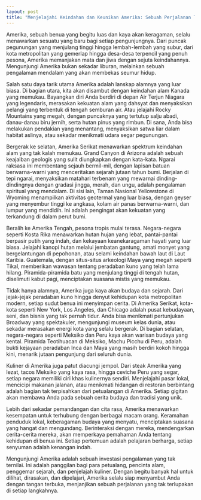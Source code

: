 ```yaml
---
layout: post
title: "Menjelajahi Keindahan dan Keunikan Amerika: Sebuah Perjalanan Tak Terlupakan"
---
```


Amerika, sebuah benua yang begitu luas dan kaya akan keragaman, selalu menawarkan sesuatu yang baru bagi setiap pengunjungnya. Dari puncak pegunungan yang menjulang tinggi hingga lembah-lembah yang subur, dari kota metropolitan yang gemerlap hingga desa-desa terpencil yang penuh pesona, Amerika memanjakan mata dan jiwa dengan sejuta keindahannya. Mengunjungi Amerika bukan sekadar liburan, melainkan sebuah pengalaman mendalam yang akan membekas seumur hidup.

Salah satu daya tarik utama Amerika adalah lanskap alamnya yang luar biasa. Di bagian utara, kita akan disambut dengan keindahan alam Kanada yang memukau. Bayangkan diri Anda berdiri di depan Air Terjun Niagara yang legendaris, merasakan kekuatan alam yang dahsyat dan menyaksikan pelangi yang terbentuk di tengah semburan air. Atau jelajahi Rocky Mountains yang megah, dengan puncaknya yang tertutup salju abadi, danau-danau biru jernih, serta hutan pinus yang rimbun. Di sana, Anda bisa melakukan pendakian yang menantang, menyaksikan satwa liar dalam habitat aslinya, atau sekadar menikmati udara segar pegunungan.

Bergerak ke selatan, Amerika Serikat menawarkan spektrum keindahan alam yang tak kalah memukau. Grand Canyon di Arizona adalah sebuah keajaiban geologis yang sulit diungkapkan dengan kata-kata. Ngarai raksasa ini membentang sejauh bermil-mil, dengan lapisan batuan berwarna-warni yang menceritakan sejarah jutaan tahun bumi. Berjalan di tepi ngarai, menyaksikan matahari terbenam yang mewarnai dinding-dindingnya dengan gradasi jingga, merah, dan ungu, adalah pengalaman spiritual yang mendalam. Di sisi lain, Taman Nasional Yellowstone di Wyoming menampilkan aktivitas geotermal yang luar biasa, dengan geyser yang menyembur tinggi ke angkasa, kolam air panas berwarna-warni, dan lumpur yang mendidih. Ini adalah pengingat akan kekuatan yang terkandung di dalam perut bumi.

Beralih ke Amerika Tengah, pesona tropis mulai terasa. Negara-negara seperti Kosta Rika menawarkan hutan hujan yang lebat, pantai-pantai berpasir putih yang indah, dan kekayaan keanekaragaman hayati yang luar biasa. Jelajahi kanopi hutan melalui jembatan gantung, amati monyet yang bergelantungan di pepohonan, atau selami keindahan bawah laut di Laut Karibia. Guatemala, dengan situs-situs arkeologi Maya yang megah seperti Tikal, memberikan wawasan tentang peradaban kuno yang telah lama hilang. Piramida-piramida batu yang menjulang tinggi di tengah hutan, diselimuti kabut pagi, menciptakan suasana mistis yang memukau.

Tidak hanya alamnya, Amerika juga kaya akan budaya dan sejarah. Dari jejak-jejak peradaban kuno hingga denyut kehidupan kota metropolitan modern, setiap sudut benua ini menyimpan cerita. Di Amerika Serikat, kota-kota seperti New York, Los Angeles, dan Chicago adalah pusat kebudayaan, seni, dan bisnis yang tak pernah tidur. Anda bisa menikmati pertunjukan Broadway yang spektakuler, mengunjungi museum kelas dunia, atau sekadar merasakan energi kota yang selalu bergerak. Di bagian selatan, negara-negara seperti Meksiko dan Peru kaya akan warisan budaya yang kental. Piramida Teotihuacan di Meksiko, Machu Picchu di Peru, adalah bukti kejayaan peradaban Inca dan Maya yang masih berdiri kokoh hingga kini, menarik jutaan pengunjung dari seluruh dunia.

Kuliner di Amerika juga patut diacungi jempol. Dari steak Amerika yang lezat, tacos Meksiko yang kaya rasa, hingga ceviche Peru yang segar, setiap negara memiliki ciri khas kulinernya sendiri. Menjelajahi pasar lokal, mencicipi makanan jalanan, atau menikmati hidangan di restoran berbintang adalah bagian tak terpisahkan dari petualangan di Amerika. Setiap gigitan akan membawa Anda pada sebuah cerita budaya dan tradisi yang unik.

Lebih dari sekadar pemandangan dan cita rasa, Amerika menawarkan kesempatan untuk terhubung dengan berbagai macam orang. Keramahan penduduk lokal, keberagaman budaya yang menyatu, menciptakan suasana yang hangat dan mengundang. Berinteraksi dengan mereka, mendengarkan cerita-cerita mereka, akan memperkaya pemahaman Anda tentang kehidupan di benua ini. Setiap pertemuan adalah pelajaran berharga, setiap senyuman adalah kenangan indah.

Mengunjungi Amerika adalah sebuah investasi pengalaman yang tak ternilai. Ini adalah panggilan bagi para petualang, pencinta alam, penggemar sejarah, dan penjelajah kuliner. Dengan begitu banyak hal untuk dilihat, dirasakan, dan dipelajari, Amerika selalu siap menyambut Anda dengan tangan terbuka, menjanjikan sebuah perjalanan yang tak terlupakan di setiap langkahnya.
